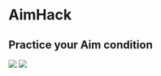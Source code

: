 # AimHack

## Practice your Aim condition

<img src="https://img.shields.io/badge/Unity-FFFFFF?style=for-the-badge&logo=Unity&logoColor=black"/> <img src="https://img.shields.io/badge/C%23-FFF000?style=for-the-badge&logo=Csharp&logoColor=black"/>

